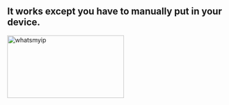 <h2>It works except you have to manually put in your device.</h2>

<img width="268" height="144" alt="whatsmyip" src="https://github.com/user-attachments/assets/8f18f76e-017a-4b74-8722-7540e56822f4" />
